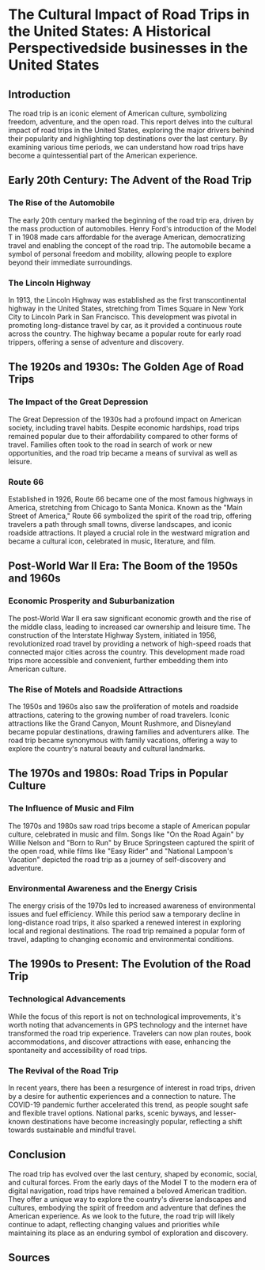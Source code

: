 # The Cultural Impact of Road Trips in the United States: A Historical Perspectivedside businesses in the United States

## Introduction

The road trip is an iconic element of American culture, symbolizing freedom, adventure, and the open road. This report delves into the cultural impact of road trips in the United States, exploring the major drivers behind their popularity and highlighting top destinations over the last century. By examining various time periods, we can understand how road trips have become a quintessential part of the American experience.

## Early 20th Century: The Advent of the Road Trip

### The Rise of the Automobile

The early 20th century marked the beginning of the road trip era, driven by the mass production of automobiles. Henry Ford's introduction of the Model T in 1908 made cars affordable for the average American, democratizing travel and enabling the concept of the road trip. The automobile became a symbol of personal freedom and mobility, allowing people to explore beyond their immediate surroundings.

### The Lincoln Highway

In 1913, the Lincoln Highway was established as the first transcontinental highway in the United States, stretching from Times Square in New York City to Lincoln Park in San Francisco. This development was pivotal in promoting long-distance travel by car, as it provided a continuous route across the country. The highway became a popular route for early road trippers, offering a sense of adventure and discovery.

## The 1920s and 1930s: The Golden Age of Road Trips

### The Impact of the Great Depression

The Great Depression of the 1930s had a profound impact on American society, including travel habits. Despite economic hardships, road trips remained popular due to their affordability compared to other forms of travel. Families often took to the road in search of work or new opportunities, and the road trip became a means of survival as well as leisure.

### Route 66

Established in 1926, Route 66 became one of the most famous highways in America, stretching from Chicago to Santa Monica. Known as the "Main Street of America," Route 66 symbolized the spirit of the road trip, offering travelers a path through small towns, diverse landscapes, and iconic roadside attractions. It played a crucial role in the westward migration and became a cultural icon, celebrated in music, literature, and film.

## Post-World War II Era: The Boom of the 1950s and 1960s

### Economic Prosperity and Suburbanization

The post-World War II era saw significant economic growth and the rise of the middle class, leading to increased car ownership and leisure time. The construction of the Interstate Highway System, initiated in 1956, revolutionized road travel by providing a network of high-speed roads that connected major cities across the country. This development made road trips more accessible and convenient, further embedding them into American culture.

### The Rise of Motels and Roadside Attractions

The 1950s and 1960s also saw the proliferation of motels and roadside attractions, catering to the growing number of road travelers. Iconic attractions like the Grand Canyon, Mount Rushmore, and Disneyland became popular destinations, drawing families and adventurers alike. The road trip became synonymous with family vacations, offering a way to explore the country's natural beauty and cultural landmarks.

## The 1970s and 1980s: Road Trips in Popular Culture

### The Influence of Music and Film

The 1970s and 1980s saw road trips become a staple of American popular culture, celebrated in music and film. Songs like "On the Road Again" by Willie Nelson and "Born to Run" by Bruce Springsteen captured the spirit of the open road, while films like "Easy Rider" and "National Lampoon's Vacation" depicted the road trip as a journey of self-discovery and adventure.

### Environmental Awareness and the Energy Crisis

The energy crisis of the 1970s led to increased awareness of environmental issues and fuel efficiency. While this period saw a temporary decline in long-distance road trips, it also sparked a renewed interest in exploring local and regional destinations. The road trip remained a popular form of travel, adapting to changing economic and environmental conditions.

## The 1990s to Present: The Evolution of the Road Trip

### Technological Advancements

While the focus of this report is not on technological improvements, it's worth noting that advancements in GPS technology and the internet have transformed the road trip experience. Travelers can now plan routes, book accommodations, and discover attractions with ease, enhancing the spontaneity and accessibility of road trips.

### The Revival of the Road Trip

In recent years, there has been a resurgence of interest in road trips, driven by a desire for authentic experiences and a connection to nature. The COVID-19 pandemic further accelerated this trend, as people sought safe and flexible travel options. National parks, scenic byways, and lesser-known destinations have become increasingly popular, reflecting a shift towards sustainable and mindful travel.

## Conclusion

The road trip has evolved over the last century, shaped by economic, social, and cultural forces. From the early days of the Model T to the modern era of digital navigation, road trips have remained a beloved American tradition. They offer a unique way to explore the country's diverse landscapes and cultures, embodying the spirit of freedom and adventure that defines the American experience. As we look to the future, the road trip will likely continue to adapt, reflecting changing values and priorities while maintaining its place as an enduring symbol of exploration and discovery.

## Sources
